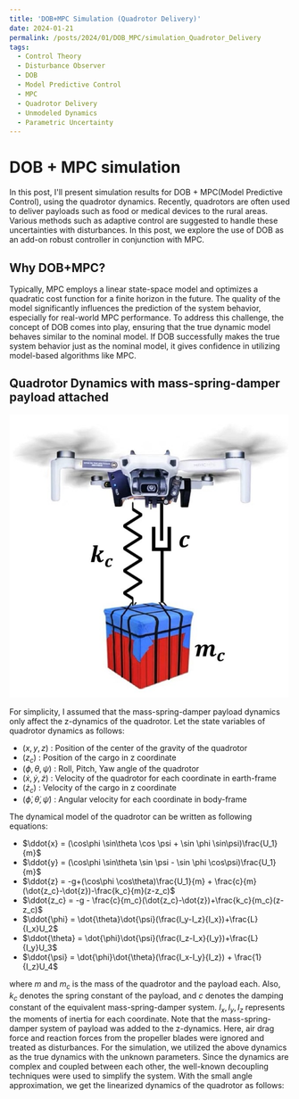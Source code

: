 ```yaml
---
title: 'DOB+MPC Simulation (Quadrotor Delivery)'
date: 2024-01-21
permalink: /posts/2024/01/DOB_MPC/simulation_Quadrotor_Delivery
tags:
  - Control Theory
  - Disturbance Observer
  - DOB
  - Model Predictive Control
  - MPC
  - Quadrotor Delivery
  - Unmodeled Dynamics
  - Parametric Uncertainty
---
```


# DOB + MPC simulation

In this post, I'll present simulation results for DOB + MPC(Model Predictive Control), using the quadrotor dynamics. Recently, quadrotors are often used to deliver payloads such as food or medical devices to the rural areas. Various methods such as adaptive control are suggested to handle these uncertainties with disturbances. In this post, we explore the use of DOB as an add-on robust controller in conjunction with MPC.

## Why DOB+MPC?

Typically, MPC employs a linear state-space model and optimizes a quadratic cost function for a finite horizon in the future. The quality of the model significantly influences the prediction of the system behavior, especially for real-world MPC performance. To address this challenge, the concept of DOB comes into play, ensuring that the true dynamic model behaves similar to the nominal model. If DOB successfully makes the true system behavior just as the nominal model, it gives confidence in utilizing model-based algorithms like MPC.

## Quadrotor Dynamics with mass-spring-damper payload attached

<img src='/images/Blog_img/DOB_post/quad_payload.jpg' width='500'/>

For simplicity, I assumed that the mass-spring-damper payload dynamics only affect the z-dynamics of the quadrotor. Let the state variables of quadrotor dynamics as follows:
- $(x,y,z)$ : Position of the center of the gravity of the quadrotor
- $(z_c)$ : Position of the cargo in z coordinate
- $(\phi, \theta, \psi)$ : Roll, Pitch, Yaw angle of the quadrotor
- $(\dot{x}, \dot{y}, \dot{z})$ : Velocity of the quadrotor for each coordinate in earth-frame
- $(\dot{z}_c)$ : Velocity of the cargo in z coordinate
- $(\dot{\phi}, \dot{\theta}, \dot{\psi})$ : Angular velocity for each coordinate in body-frame

The dynamical model of the quadrotor can be written as following equations:
- $\ddot{x} = (\cos\phi \sin\theta \cos \psi + \sin \phi \sin\psi)\frac{U_1}{m}$
- $\ddot{y} = (\cos\phi \sin\theta \sin \psi - \sin \phi \cos\psi)\frac{U_1}{m}$
- $\ddot{z} = -g+(\cos\phi \cos\theta)\frac{U_1}{m} + \frac{c}{m}(\dot{z_c}-\dot{z})-\frac{k_c}{m}(z-z_c)$
- $\ddot{z_c} = -g - \frac{c}{m_c}(\dot{z_c}-\dot{z})+\frac{k_c}{m_c}(z-z_c)$
- $\ddot{\phi} = \dot{\theta}\dot{\psi}(\frac{I_y-I_z}{I_x})+\frac{L}{I_x}U_2$
- $\ddot{\theta} = \dot{\phi}\dot{\psi}(\frac{I_z-I_x}{I_y})+\frac{L}{I_y}U_3$
- $\ddot{\psi} = \dot{\phi}\dot{\theta}(\frac{I_x-I_y}{I_z}) + \frac{1}{I_z}U_4$

where $m$ and $m_c$ is the mass of the quadrotor and the payload each. Also, $k_c$ denotes the spring constant of the payload, and $c$ denotes the damping constant of the equivalent mass-spring-damper system. $I_x, I_y, I_z$ represents the moments of inertia for each coordinate. Note that the mass-spring-damper system of payload was added to the z-dynamics. Here, air drag force and reaction forces from the propeller blades were ignored and treated as disturbances. For the simulation, we utilized the above dynamics as the true dynamics with the unknown parameters. Since the dynamics are complex and coupled between each other, the well-known decoupling techniques were used to simplify the system. With the small angle approximation, we get the linearized dynamics of the quadrotor as follows:
